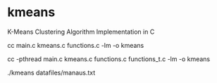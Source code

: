 # kmeans
K-Means Clustering Algorithm Implementation in C

cc main.c kmeans.c functions.c -lm -o kmeans

cc -pthread main.c kmeans.c functions.c functions_t.c -lm -o kmeans

./kmeans datafiles/manaus.txt
